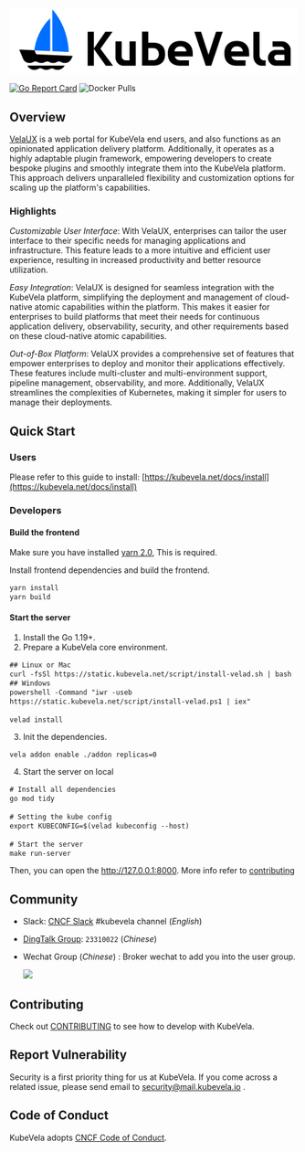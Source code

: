 ![alt](docs/images/KubeVela-03.png)

[![Go Report Card](https://goreportcard.com/badge/github.com/kubevela/velaux)](https://goreportcard.com/report/github.com/kubevela/velaux)
![Docker Pulls](https://img.shields.io/docker/pulls/oamdev/velaux)

## Overview

[VelaUX](https://github.com/kubevela/velaux) is a web portal for KubeVela end users, and also functions as an opinionated application delivery platform. Additionally, it operates as a highly adaptable plugin framework, empowering developers to create bespoke plugins and smoothly integrate them into the KubeVela platform. This approach delivers unparalleled flexibility and customization options for scaling up the platform's capabilities.

### Highlights

*Customizable User Interface*: With VelaUX, enterprises can tailor the user interface to their specific needs for managing applications and infrastructure. This feature leads to a more intuitive and efficient user experience, resulting in increased productivity and better resource utilization.

*Easy Integration*: VelaUX is designed for seamless integration with the KubeVela platform, simplifying the deployment and management of cloud-native atomic capabilities within the platform. This makes it easier for enterprises to build platforms that meet their needs for continuous application delivery, observability, security, and other requirements based on these cloud-native atomic capabilities.

*Out-of-Box Platform*: VelaUX provides a comprehensive set of features that empower enterprises to deploy and monitor their applications effectively. These features include multi-cluster and multi-environment support, pipeline management, observability, and more. Additionally, VelaUX streamlines the complexities of Kubernetes, making it simpler for users to manage their deployments.

## Quick Start

### Users

Please refer to this guide to install: [https://kubevela.net/docs/install](https://kubevela.net/docs/install)

### Developers

#### Build the frontend

Make sure you have installed [yarn 2.0](https://yarnpkg.com/getting-started/install), This is required.

Install frontend dependencies and build the frontend.

```shell
yarn install
yarn build
```

#### Start the server

1. Install the Go 1.19+.
2. Prepare a KubeVela core environment.

  ```shell
  ## Linux or Mac
  curl -fsSl https://static.kubevela.net/script/install-velad.sh | bash
  ## Windows
  powershell -Command "iwr -useb https://static.kubevela.net/script/install-velad.ps1 | iex"

  velad install
  ```

3. Init the dependencies.

  ```shell
  vela addon enable ./addon replicas=0
  ```

4. Start the server on local

  ```shell
  # Install all dependencies
  go mod tidy

  # Setting the kube config
  export KUBECONFIG=$(velad kubeconfig --host)

  # Start the server
  make run-server
  ```

Then, you can open the http://127.0.0.1:8000. More info refer to [contributing](./docs/contributing/velaux.md)

## Community

- Slack:  [CNCF Slack](https://slack.cncf.io/) #kubevela channel (*English*)
- [DingTalk Group](https://page.dingtalk.com/wow/dingtalk/act/en-home): `23310022` (*Chinese*)
- Wechat Group (*Chinese*) : Broker wechat to add you into the user group.

  <img src="https://static.kubevela.net/images/barnett-wechat.jpg" width="200" />

## Contributing

Check out [CONTRIBUTING](./CONTRIBUTING.md) to see how to develop with KubeVela.

## Report Vulnerability

Security is a first priority thing for us at KubeVela. If you come across a related issue, please send email to security@mail.kubevela.io .

## Code of Conduct

KubeVela adopts [CNCF Code of Conduct](https://github.com/cncf/foundation/blob/master/code-of-conduct.md).